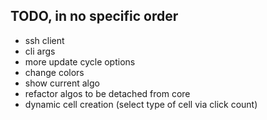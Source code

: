 ## TODO, in no specific order
- ssh client
- cli args
- more update cycle options
- change colors
- show current algo
- refactor algos to be detached from core
- dynamic cell creation (select type of cell via click count)
